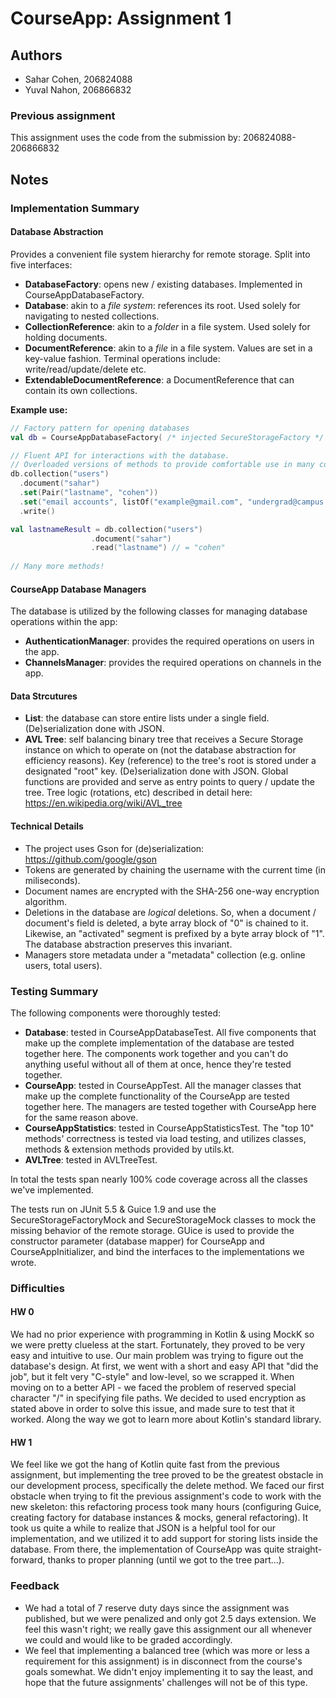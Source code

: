 # CourseApp: Assignment 1

## Authors
* Sahar Cohen, 206824088
* Yuval Nahon, 206866832

### Previous assignment
This assignment uses the code from the submission by: 206824088-206866832

## Notes

### Implementation Summary

#### Database Abstraction
Provides a convenient file system hierarchy for remote storage. Split into five interfaces:

* **DatabaseFactory**: opens new / existing databases. Implemented in CourseAppDatabaseFactory.
* **Database**: akin to a *file system*: references its root. Used solely for navigating to nested collections.
* **CollectionReference**: akin to a *folder* in a file system. Used solely for holding documents.
* **DocumentReference**: akin to a *file* in a file system. Values are set in a key-value fashion. Terminal operations include: write/read/update/delete etc.
* **ExtendableDocumentReference**: a DocumentReference that can contain its own collections.

**Example use:**

```kotlin
// Factory pattern for opening databases
val db = CourseAppDatabaseFactory( /* injected SecureStorageFactory */ ).open("cool database")

// Fluent API for interactions with the database.
// Overloaded versions of methods to provide comfortable use in many common cases
db.collection("users")
  .document("sahar")
  .set(Pair("lastname", "cohen"))
  .set("email accounts", listOf("example@gmail.com", "undergrad@campus.technion.ac.il"))
  .write()

val lastnameResult = db.collection("users")
                  .document("sahar")
                  .read("lastname") // = "cohen"
                  
// Many more methods!
```

#### CourseApp Database Managers
The database is utilized by the following classes for managing database operations within the app:
* **AuthenticationManager**: provides the required operations on users in the app.
* **ChannelsManager**: provides the required operations on channels in the app.

#### Data Strcutures
* **List**: the database can store entire lists under a single field. (De)serialization done with JSON.
* **AVL Tree**: self balancing binary tree that receives a Secure Storage instance on which to operate on (not the database abstraction for efficiency reasons). Key (reference) to the tree's root is stored under a designated "root" key. (De)serialization done with JSON. Global functions are provided and serve as entry points to query / update the tree. Tree logic (rotations, etc) described in detail here: https://en.wikipedia.org/wiki/AVL_tree

#### Technical Details
* The project uses Gson for (de)serialization: https://github.com/google/gson
* Tokens are generated by chaining the username with the current time (in miliseconds).
* Document names are encrypted with the SHA-256 one-way encryption algorithm.
* Deletions in the database are *logical* deletions. So, when a document / document's field is deleted, a byte array block of "0" is chained to it. Likewise, an "activated" segment is prefixed by a byte array block of "1". The database abstraction preserves this invariant.
* Managers store metadata under a "metadata" collection (e.g. online users, total users).

### Testing Summary
The following components were thoroughly tested:
* **Database**: tested in CourseAppDatabaseTest. All five components that make up the complete implementation of the database are tested together here. The components work together and you can't do anything useful without all of them at once, hence they're tested together.
* **CourseApp**: tested in CourseAppTest. All the manager classes that make up the complete functionality of the CourseApp are tested together here. The managers are tested together with CourseApp here for the same reason above.
* **CourseAppStatistics**: tested in CourseAppStatisticsTest. The "top 10" methods' correctness is tested via load testing, and utilizes classes, methods & extension methods provided by utils.kt.
* **AVLTree**: tested in AVLTreeTest.

In total the tests span nearly 100% code coverage across all the classes we've implemented.

The tests run on JUnit 5.5 & Guice 1.9 and use the SecureStorageFactoryMock and SecureStorageMock classes to mock the missing behavior of the remote storage. GUice is used to provide the constructor parameter (database mapper) for CourseApp and CourseAppInitializer, and bind the interfaces to the implementations we wrote.

### Difficulties

#### HW 0
We had no prior experience with programming in Kotlin & using MockK so we were pretty clueless at the start. Fortunately, they proved to be very easy and intuitive to use. Our main problem was trying to figure out the database's design. At first, we went with a short and easy API that "did the job", but it felt very "C-style" and low-level, so we scrapped it. When moving on to a better API - we faced the problem of reserved special character "/" in specifying file paths. We decided to used encryption as stated above in order to solve this issue, and made sure to test that it worked. Along the way we got to learn more about Kotlin's standard library.

#### HW 1
We feel like we got the hang of Kotlin quite fast from the previous assignment, but implementing the tree proved to be the greatest obstacle in our development process, specifically the delete method. We faced our first obstacle when trying to fit the previous assignment's code to work with the new skeleton: this refactoring process took many hours (configuring Guice, creating factory for database instances & mocks, general refactoring). It took us quite a while to realize that JSON is a helpful tool for our implementation, and we utilized it to add support for storing lists inside the database. From there, the implementation of CourseApp was quite straight-forward, thanks to proper planning (until we got to the tree part...).

### Feedback
* We had a total of 7 reserve duty days since the assignment was published, but we were penalized and only got 2.5 days extension. We feel this wasn't right; we really gave this assignment our all whenever we could and would like to be graded accordingly.
* We feel that implementing a balanced tree (which was more or less a requirement for this assignment) is in disconnect from the course's goals somewhat. We didn't enjoy implementing it to say the least, and hope that the future assignments' challenges will not be of this type.
